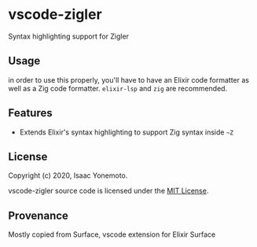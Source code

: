 # vscode-zigler

Syntax highlighting support for Zigler

## Usage

in order to use this properly, you'll have to have an Elixir code formatter
as well as a Zig code formatter.  `elixir-lsp` and `zig` are recommended.

## Features

  * Extends Elixir's syntax highlighting to support Zig syntax inside `~Z`

## License

Copyright (c) 2020, Isaac Yonemoto.

vscode-zigler source code is licensed under the [MIT License](LICENSE).

## Provenance

Mostly copied from Surface, vscode extension for Elixir Surface
